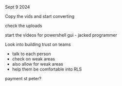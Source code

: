 Sept 9 2024

Copy the vids and start converting

check the uploads

start the videos for powershell gui - jacked programmer

Look into building trust on teams
- talk to each person
- check on weak areas
- also allow for weak areas
- help them be comfortable into RLS

payment st peter?
